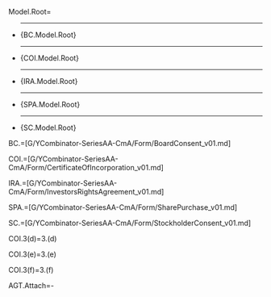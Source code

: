Model.Root=<ul><li><hr>{BC.Model.Root}<li><hr>{COI.Model.Root}<li><hr>{IRA.Model.Root}<li><hr>{SPA.Model.Root}<li><hr>{SC.Model.Root}</ul>


BC.=[G/YCombinator-SeriesAA-CmA/Form/BoardConsent_v01.md]

COI.=[G/YCombinator-SeriesAA-CmA/Form/CertificateOfIncorporation_v01.md]

IRA.=[G/YCombinator-SeriesAA-CmA/Form/InvestorsRightsAgreement_v01.md]

SPA.=[G/YCombinator-SeriesAA-CmA/Form/SharePurchase_v01.md]

SC.=[G/YCombinator-SeriesAA-CmA/Form/StockholderConsent_v01.md]

COI.3(d)=3.(d)

COI.3(e)=3.(e)

COI.3(f)=3.(f)

AGT.Attach=-
